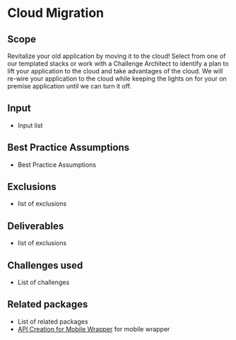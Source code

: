 # Cloud Migration

## Scope

Revitalize your old application by moving it to the cloud!  Select from one of our templated stacks or work with a Challenge Architect to identify a plan to lift your application to the cloud and take advantages of the cloud.   We will re-wire your application to the cloud while keeping the lights on for your  on premise application until we can turn it off.

## Input

- Input list

## Best Practice Assumptions
- Best Practice Assumptions

## Exclusions
- list of exclusions

## Deliverables

- list of exclusions

## Challenges used

- List of challenges

## Related packages
- List of related packages
- [API Creation for Mobile Wrapper](../api-creation-app/README.md) for mobile wrapper
